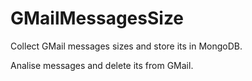 # GMailMessagesSize
Collect GMail messages sizes and store its in MongoDB.

Analise messages and delete its from GMail.
